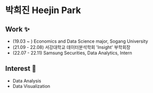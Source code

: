 # 박희진 Heejin Park

## Work ✨
- (19.03 ~ ) Economics and Data Science major, Sogang University
- (21.09 - 22.08) 서강대학교 데이터분석학회 'Insight' 부학회장
- (22.07 - 22.11) Samsung Securities, Data Analytics, Intern

## Interest 👀
- Data Analysis
- Data Visualization
